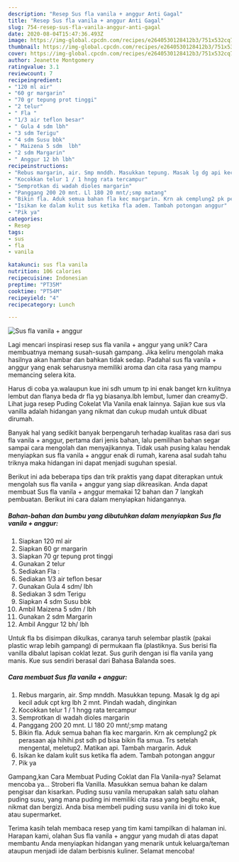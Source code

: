 ```yaml
---
description: "Resep Sus fla vanila + anggur Anti Gagal"
title: "Resep Sus fla vanila + anggur Anti Gagal"
slug: 754-resep-sus-fla-vanila-anggur-anti-gagal
date: 2020-08-04T15:47:36.493Z
image: https://img-global.cpcdn.com/recipes/e2640530128412b3/751x532cq70/sus-fla-vanila-anggur-foto-resep-utama.jpg
thumbnail: https://img-global.cpcdn.com/recipes/e2640530128412b3/751x532cq70/sus-fla-vanila-anggur-foto-resep-utama.jpg
cover: https://img-global.cpcdn.com/recipes/e2640530128412b3/751x532cq70/sus-fla-vanila-anggur-foto-resep-utama.jpg
author: Jeanette Montgomery
ratingvalue: 3.1
reviewcount: 7
recipeingredient:
- "120 ml air"
- "60 gr margarin"
- "70 gr tepung prot tinggi"
- "2 telur"
- " Fla "
- "1/3 air teflon besar"
- " Gula 4 sdm lbh"
- "3 sdm Terigu"
- "4 sdm Susu bbk"
- " Maizena 5 sdm  lbh"
- "2 sdm Margarin"
- " Anggur 12 bh lbh"
recipeinstructions:
- "Rebus margarin, air. Smp mnddh. Masukkan tepung. Masak lg dg api kecil aduk cpt krg lbh 2 mnt. Pindah wadah, dinginkan"
- "Kocokkan telur 1 / 1 hngg rata tercampur"
- "Semprotkan di wadah dioles margarin"
- "Panggang 200 20 mnt. Ll 180 20 mnt/;smp matang"
- "Bikin fla. Aduk semua bahan fla kec margarin. Krn ak cemplung2 pk perasaan aja hihihi.pst sdh pd bisa bikin fla smua. Trs setelah mengental, meletup2. Matikan api. Tambah margarin. Aduk"
- "Isikan ke dalam kulit sus ketika fla adem. Tambah potongan anggur"
- "Pik ya"
categories:
- Resep
tags:
- sus
- fla
- vanila

katakunci: sus fla vanila 
nutrition: 106 calories
recipecuisine: Indonesian
preptime: "PT35M"
cooktime: "PT54M"
recipeyield: "4"
recipecategory: Lunch

---
```



![Sus fla vanila + anggur](https://img-global.cpcdn.com/recipes/e2640530128412b3/751x532cq70/sus-fla-vanila-anggur-foto-resep-utama.jpg)

Lagi mencari inspirasi resep sus fla vanila + anggur yang unik? Cara membuatnya memang susah-susah gampang. Jika keliru mengolah maka hasilnya akan hambar dan bahkan tidak sedap. Padahal sus fla vanila + anggur yang enak seharusnya memiliki aroma dan cita rasa yang mampu memancing selera kita.

Harus di coba ya.walaupun kue ini sdh umum tp ini enak banget krn kulitnya lembut dan flanya beda dr fla yg biasanya.lbh lembut, lumer dan creamy😍. Lihat juga resep Puding Cokelat Vla Vanila enak lainnya. Sajian kue sus vla vanilla adalah hidangan yang nikmat dan cukup mudah untuk dibuat dirumah.

Banyak hal yang sedikit banyak berpengaruh terhadap kualitas rasa dari sus fla vanila + anggur, pertama dari jenis bahan, lalu pemilihan bahan segar sampai cara mengolah dan menyajikannya. Tidak usah pusing kalau hendak menyiapkan sus fla vanila + anggur enak di rumah, karena asal sudah tahu triknya maka hidangan ini dapat menjadi suguhan spesial.


Berikut ini ada beberapa tips dan trik praktis yang dapat diterapkan untuk mengolah sus fla vanila + anggur yang siap dikreasikan. Anda dapat membuat Sus fla vanila + anggur memakai 12 bahan dan 7 langkah pembuatan. Berikut ini cara dalam menyiapkan hidangannya.

<!--inarticleads1-->

##### Bahan-bahan dan bumbu yang dibutuhkan dalam menyiapkan Sus fla vanila + anggur:

1. Siapkan 120 ml air
1. Siapkan 60 gr margarin
1. Siapkan 70 gr tepung prot tinggi
1. Gunakan 2 telur
1. Sediakan  Fla :
1. Sediakan 1/3 air teflon besar
1. Gunakan  Gula 4 sdm/ lbh
1. Sediakan 3 sdm Terigu
1. Siapkan 4 sdm Susu bbk
1. Ambil  Maizena 5 sdm / lbh
1. Gunakan 2 sdm Margarin
1. Ambil  Anggur 12 bh/ lbh


Untuk fla bs disimpan dikulkas, caranya taruh selembar plastik (pakai plastic wrap lebih gampang) di permukaan fla (plastiknya. Sus berisi fla vanilla dibalut lapisan coklat lezat. Sus gurih dengan isi fla vanila yang manis. Kue sus sendiri berasal dari Bahasa Balanda soes. 

<!--inarticleads2-->

##### Cara membuat Sus fla vanila + anggur:

1. Rebus margarin, air. Smp mnddh. Masukkan tepung. Masak lg dg api kecil aduk cpt krg lbh 2 mnt. Pindah wadah, dinginkan
1. Kocokkan telur 1 / 1 hngg rata tercampur
1. Semprotkan di wadah dioles margarin
1. Panggang 200 20 mnt. Ll 180 20 mnt/;smp matang
1. Bikin fla. Aduk semua bahan fla kec margarin. Krn ak cemplung2 pk perasaan aja hihihi.pst sdh pd bisa bikin fla smua. Trs setelah mengental, meletup2. Matikan api. Tambah margarin. Aduk
1. Isikan ke dalam kulit sus ketika fla adem. Tambah potongan anggur
1. Pik ya


Gampang,kan Cara Membuat Puding Coklat dan Fla Vanila-nya? Selamat mencoba ya… Stroberi fla Vanilla. Masukkan semua bahan ke dalam pengisar dan kisarkan. Puding susu vanila merupakan salah satu olahan puding susu, yang mana puding ini memiliki cita rasa yang begitu enak, nikmat dan bergizi. Anda bisa membeli puding susu vanila ini di toko kue atau supermarket. 

Terima kasih telah membaca resep yang tim kami tampilkan di halaman ini. Harapan kami, olahan Sus fla vanila + anggur yang mudah di atas dapat membantu Anda menyiapkan hidangan yang menarik untuk keluarga/teman ataupun menjadi ide dalam berbisnis kuliner. Selamat mencoba!
